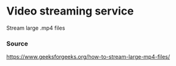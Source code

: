 # Video streaming service

Stream large .mp4 files

### Source

https://www.geeksforgeeks.org/how-to-stream-large-mp4-files/
